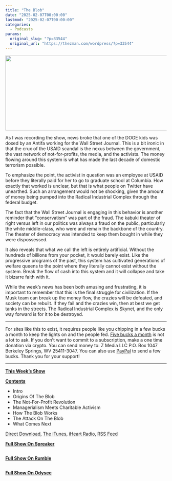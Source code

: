 ```yaml
---
title: "The Blob"
date: "2025-02-07T00:00:00"
lastmod: "2025-02-07T00:00:00"
categories:
  - Podcasts
params:
  original_slug: "?p=33544"
  original_url: "https://thezman.com/wordpress/?p=33544"
---
```


[<img
src="http://thezman.com/wordpress/wp-content/uploads/2018/01/Power-Hour.png"
decoding="async" width="600" height="233" />](http://thezman.com/wordpress/wp-content/uploads/2018/01/Power-Hour.png)

As I was recording the show, news broke that one of the DOGE kids was
doxed by an Antifa working for the Wall Street Journal. This is a bit
ironic in that the crux of the USAID scandal is the nexus between the
government, the vast network of not-for-profits, the media, and the
activists. The money flowing around this system is what has made the
last decade of domestic terrorism possible.

To emphasize the point, the activist in question was an employee at
USAID before they literally paid for her to go to graduate school at
Columbia. How exactly that worked is unclear, but that is what people on
Twitter have unearthed. Such an arrangement would not be shocking, given
the amount of money being pumped into the Radical Industrial Complex
through the federal budget.

The fact that the Wall Street Journal is engaging in this behavior is
another reminder that “conservatism” was part of the fraud. The kabuki
theater of right versus left in our politics was always a fraud on the
public, particularly the white middle-class, who were and remain the
backbone of the country. The theater of democracy was intended to keep
them bought in while they were dispossessed.

It also reveals that what we call the left is entirely artificial.
Without the hundreds of billions from your pocket, it would barely
exist. Like the progressive programs of the past, this system has
cultivated generations of welfare queens to the point where they
literally cannot exist without the system. Break the flow of cash into
this system and it will collapse and take it bizarre faith with it.

While the week’s news has been both amusing and frustrating, it is
important to remember that this is the final struggle for civilization.
If the Musk team can break up the money flow, the crazies will be
defeated, and society can be rebuilt. If they fail and the crazies win,
then at best we get tanks in the streets. The Radical Industrial Complex
is Skynet, and the only way forward is for it to be destroyed.

------------------------------------------------------------------------

For sites like this to exist, it requires people like you chipping in a
few bucks a month to keep the lights on and the people fed.
<a href="https://www.subscribestar.com/the-z-blog"
rel="noopener noreferrer" target="_blank">Five bucks a month</a> is not
a lot to ask. If you don’t want to commit to a subscription, make a one
time donation via crypto. You can send money to: Z Media LLC P.O. Box
1047 Berkeley Springs, WV 25411-3047. You can also use <a
href="https://www.paypal.com/cgi-bin/webscr?cmd=_s-xclick&amp;hosted_button_id=UDAS2Q8JYA6CN&amp;source=url"
rel="noopener noreferrer" target="_blank">PayPal</a> to send a few
bucks. Thank you for your support!

------------------------------------------------------------------------

**<u>This Week’s Show</u>**

**<u>Contents</u>**

-   Intro
-   Origins Of The Blob
-   The Not-For-Profit Revolution
-   Managerialism Meets Charitable Activism
-   How The Blob Works
-   The Attack On The Blob
-   What Comes Next

<a href="https://api.spreaker.com/v2/episodes/64239006/download.mp3"
rel="noopener" target="_blank">Direct Download</a>, <a
href="https://itunes.apple.com/us/podcast/the-z-blog-power-hour/id1262799640?mt=2"
rel="noopener noreferrer" target="_blank">The iTunes</a>,
<a href="https://www.iheart.com/podcast/the-z-blog-power-hour-29246491/"
rel="noopener noreferrer" target="_blank">iHeart Radio,</a>
<a href="https://www.spreaker.com/show/2589657/episodes/feed"
rel="noopener noreferrer" target="_blank">RSS Feed</a>

**<u>Full Show On Spreaker</u>**

<span class="mce_SELRES_start" mce-type="bookmark"
style="display: inline-block; width: 0px; overflow: hidden; line-height: 0;">﻿</span>

**<u>Full Show On Rumble</u>**

<span class="mce_SELRES_start" mce-type="bookmark"
style="display: inline-block; width: 0px; overflow: hidden; line-height: 0;">﻿</span>

**<u>Full Show On Odysee</u>**

<span class="mce_SELRES_start" mce-type="bookmark"
style="display: inline-block; width: 0px; overflow: hidden; line-height: 0;">﻿</span>
